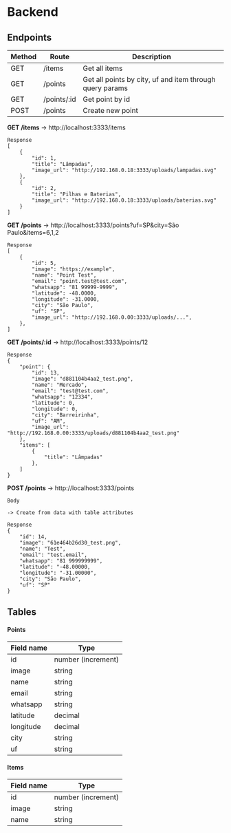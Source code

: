 # Backend

## Endpoints
| Method | Route| Description|
| --- | --- |--- |
| GET | /items |  Get all items|
| GET | /points |  Get all points by city, uf and item through query params|
| GET | /points/:id |  Get point by id|
| POST | /points |  Create new point|

**GET /items**
-> http://localhost:3333/items
~~~~
Response
[
    {
        "id": 1,
        "title": "Lâmpadas",
        "image_url": "http://192.168.0.18:3333/uploads/lampadas.svg"
    },
    {
        "id": 2,
        "title": "Pilhas e Baterias",
        "image_url": "http://192.168.0.18:3333/uploads/baterias.svg"
    }
]
~~~~

**GET /points**
-> http://localhost:3333/points?uf=SP&city=São Paulo&items=6,1,2
~~~~
Response
[
    {
        "id": 5,
        "image": "https://example",
        "name": "Point Test",
        "email": "point.test@test.com",
        "whatsapp": "81 99999-9999",
        "latitude": -48.0000,
        "longitude": -31.0000,
        "city": "São Paulo",
        "uf": "SP",
        "image_url": "http://192.168.0.00:3333/uploads/...",
    },
]
~~~~

**GET /points/:id**
-> http://localhost:3333/points/12
~~~~
Response
{
    "point": {
        "id": 13,
        "image": "d881104b4aa2_test.png",
        "name": "Mercado",
        "email": "test@test.com",
        "whatsapp": "12334",
        "latitude": 0,
        "longitude": 0,
        "city": "Barreirinha",
        "uf": "AM",
        "image_url": "http://192.168.0.00:3333/uploads/d881104b4aa2_test.png"
    },
    "items": [
        {
            "title": "Lâmpadas"
        },
    ]
}
~~~~

**POST /points**
-> http://localhost:3333/points
~~~~
Body

-> Create from data with table attributes

Response
{
    "id": 14,
    "image": "61e464b26d30_test.png",
    "name": "Test",
    "email": "test.email",
    "whatsapp": "81 999999999",
    "latitude": "-48.00000,
    "longitude": "-31.00000",
    "city": "São Paulo",
    "uf": "SP"
}
~~~~

## Tables

#### Points 

| Field name | Type|
| --- | --- |
| id | number (increment) |
| image | string |
| name | string |
| email | string |
| whatsapp | string |
| latitude | decimal |
| longitude | decimal |
| city | string |
| uf | string |

#### Items 

| Field name | Type|
| --- | --- |
| id | number (increment) |
| image | string |
| name | string |
